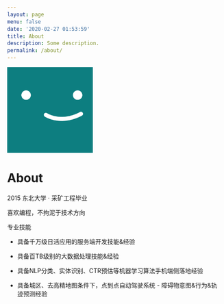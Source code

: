 ```yaml
---
layout: page
menu: false
date: '2020-02-27 01:53:59'
title: About
description: Some description.
permalink: /about/
---
```


<img class="img-rounded" src="/assets/img/uploads/profile.png" alt="Thomas A. Anderson" width="200">

# About

2015 东北大学 · 采矿工程毕业

喜欢编程，不拘泥于技术方向

专业技能
* 具备千万级日活应用的服务端开发技能&经验

* 具备百TB级别的大数据处理技能&经验

* 具备NLP分类、实体识别、CTR预估等机器学习算法手机端侧落地经验

* 具备城区、去高精地图条件下，点到点自动驾驶系统 - 障碍物意图&行为&轨迹预测经验
